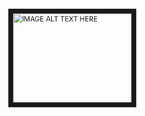
<a href="https://www.youtube.com/watch?v=7AazC6_3BmE
" target="_blank"><img src="http://img.youtube.com/vi/7AazC6_3BmE/0.jpg" 
alt="IMAGE ALT TEXT HERE" width="240" height="180" border="10" /></a>

